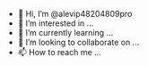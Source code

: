 - 👋 Hi, I’m @alevip48204809pro
- 👀 I’m interested in ...
- 🌱 I’m currently learning ...
- 💞️ I’m looking to collaborate on ...
- 📫 How to reach me ...

<!---
alevip48204809pro/alevip48204809pro is a ✨ special ✨ repository because its `README.md` (this file) appears on your GitHub profile.
You can click the Preview link to take a look at your changes.
--->
